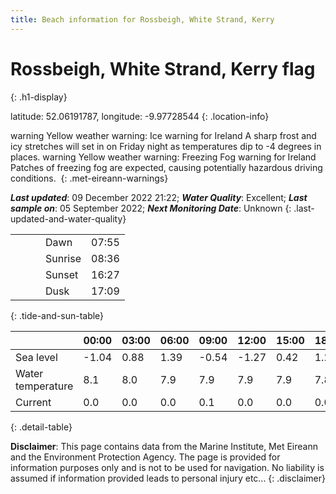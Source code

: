 ```yaml
---
title: Beach information for Rossbeigh, White Strand, Kerry
---
```

# Rossbeigh, White Strand, Kerry <span class="material-icons blue-flag" alt="This a Blue Flag beach">flag</span>
{: .h1-display}

latitude: 52.06191787, longitude: -9.97728544
{: .location-info}

<span class="material-icons yellow-warning">warning</span>&nbsp;Yellow weather warning: Ice warning for Ireland A sharp frost and icy stretches will set in on Friday night as temperatures dip to -4 degrees in places.&nbsp;<span class="material-icons yellow-warning">warning</span>&nbsp;Yellow weather warning: Freezing Fog warning for Ireland Patches of freezing fog are expected, causing potentially hazardous driving conditions.&nbsp;
{: .met-eireann-warnings}

___Last updated___: 09 December 2022 21:22; ___Water Quality___: Excellent;
___Last sample on___: 05 September 2022; ___Next Monitoring Date___: Unknown
{: .last-updated-and-water-quality}

|   |   |   |   |   |
|---|---|---|---|---|
|   |   |   | Dawn  | 07:55 |
|   |   |   | Sunrise  | 08:36 |
|   |   |   | Sunset  | 16:27 |
|   |   |   | Dusk  | 17:09 |
{: .tide-and-sun-table}

<div></div>

| | 00:00 | 03:00 | 06:00 | 09:00 | 12:00 | 15:00 | 18:00 | 21:00 |
|---|---|---|---|---|---|---|---|---|
| Sea level | -1.04 | 0.88 | 1.39 | -0.54| -1.27 | 0.42 | 1.21 | -0.36 |
| Water temperature | 8.1 | 8.0 | 7.9 | 7.9 | 7.9 | 7.9 | 7.8 | 7.8 |
| Current | 0.0 | 0.0 | 0.0 | 0.1 | 0.0| 0.0 | 0.0 | 0.1 |
{: .detail-table}

__Disclaimer__: This page contains data from the Marine Institute,
Met Eireann and the Environment Protection Agency. The page is provided for
information purposes only and is not to be used for navigation. No liability
is assumed if information provided leads to personal injury etc...
{: .disclaimer}